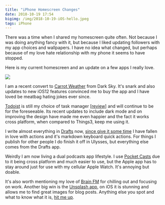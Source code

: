 ```yaml
---
title: "iPhone Homescreen Changes"
date: 2018-10-19 17:54
bigimg: /img/2018-10-19-iOS-hello.jpeg
tags: iPhone
---
```

There was a time when I shared my homescreen quite often. Not because I was doing anything fancy with it, but because I liked updating followers with my app choices and wallpapers. I have no idea what changed, but perhaps because of my love hate relationship with my phone it seems to have stopped.

Here is my current homescreen and an update on a few apps I really love.

![](https://gr36.com/img/2018-10-19-homescreen-October.png)

I am a recent convert to [Carrot Weather](https://itunes.apple.com/gb/app/carrot-weather/id961390574?mt=8) from Dark Sky. It's snark and also updates to new iOS12 features convinced me to buy the app and I have loved be meatbag hating jokes ever since.

[Todoist](https://itunes.apple.com/gb/app/todoist-organize-your-life/id572688855?mt=8) is still my choice of task manager [[review](https://gr36.com/2017-01-14-todoist-review/)] and will continue to be for the foreseeable. Its recent updates to include dark mode and on improving the design have made me even happier and the fact it works cross platform, when compared to Things3, keep me using it.

I write almost everything in [Drafts](https://itunes.apple.com/gb/app/drafts-5-capture-act/id1236254471?mt=8) now, [since give it some time](https://gr36.com/2018-04-29-finding-use-for-drafts/) I have fallen in love with actions and it's markdown keyboard quick actions. For things I publish for other people I do finish it off in Ulysses, but everything else comes from the Drafts app.

Weirdly I am now living a dual podcasts app lifestyle. I use [Pocket Casts](https://itunes.apple.com/gb/app/pocket-casts/id414834813?mt=8) due to it being cross platform and much easier to use, but the Apple app has to stay around just for use with my cellular Apple Watch. It's annoying but doable.

It's also worth mentioning my love of [Brain FM](https://itunes.apple.com/gb/app/brain-fm-music-for-the-brain/id1110684238?mt=8) for chilling out and focusing on work. Another big win is the [Unsplash app](https://itunes.apple.com/gb/app/unsplash/id1290631746?mt=8), on iOS it is stunning and allows me to find great images for blog posts. Anything else you spot and what to know what it is, [hit me up](https://Twitter.com/gr36).
